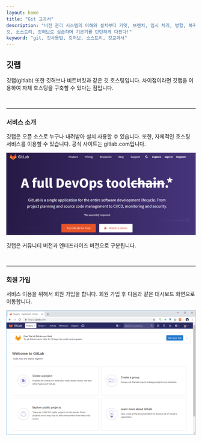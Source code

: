 ```yaml
---
layout: home
title: "Git 교과서"
description: "버전 관리 시스템의 이해와 설치부터 커밋, 브랜치, 임시 처리, 병합, 복귀, 서브모듈, 태그까지
깃, 소스트리, 깃허브로 실습하며 기본기를 탄탄하게 다진다!"
keyword: "git, 깃사용법, 깃허브, 소스트리, 깃교과서"
---
```

## 깃랩
깃랩(gitlab) 또한 깃허브나 비트버킷과 같은 깃 호스팅입니다. 차이점이라면 깃랩을 이용하여 자체 호스팅을 구축할 수 있다는 점입니다.

<br>
<hr>

### 서비스 소개
깃랩은 오픈 소스로 누구나 내려받아 설치 사용할 수 있습니다. 또한, 자체적인 호스팅 서비스를 이용할 수 있습니다. 공식 사이트는 gitlab.com입니다.

![호스팅](./img/gitlab_01.png) 

깃랩은 커뮤니티 버전과 엔터프라이즈 버전으로 구분됩니다.

<br>
<hr>

### 회원 가입
서비스 이용을 위해서 회원 가입을 합니다. 회원 가입 후 다음과 같은 대시보드 화면으로 이동합니다.

![호스팅](./img/gitlab_02.png)  

<br><br><br>